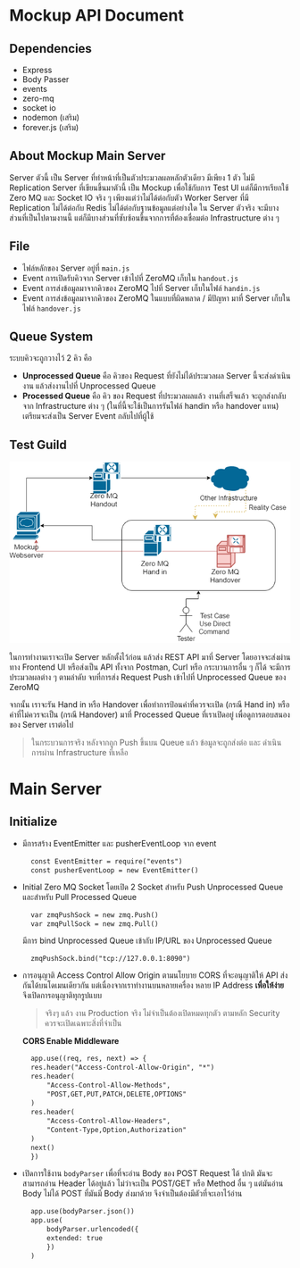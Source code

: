 # Mockup API Document

## Dependencies

- Express
- Body Passer
- events
- zero-mq
- socket io
- nodemon (เสริม)
- forever.js (เสริม)

## About Mockup Main Server

Server ตัวนี้ เป็น Server ที่ทำหน้าที่เป็นตัวประมวลผลหลักตัวเดียว มีเพียง 1 ตัว ไม่มี Replication Server ที่เขียนขึ้นมาตัวนี้ เป็น Mockup เพื่อใช้กับการ Test UI แต่ก็มีการเรียกใช้ Zero MQ และ Socket IO จริง ๆ เพียงแต่ว่าไม่ได้ต่อกับตัว Worker Server ที่มี Replication ไม่ได้ต่อกับ Redis ไม่ได้ต่อกับฐานข้อมูลแต่อย่างใด ใน Server ตัวจริง จะมีบางส่วนที่เป็นไปตามงานนี้ แต่ก็มีบางส่วนที่ซับซ้อนขึ้นจากการที่ต้องเชื่อมต่อ Infrastructure ต่าง ๆ

## File

- ไฟล์หลักของ Server อยู่ที่ `main.js`
- Event การเปิดรับคิวจาก Server เข้าไปที่ ZeroMQ เก็บใน `handout.js`
- Event การส่งข้อมูลมาจากคิวของ ZeroMQ ไปที่ Server เก็บในไฟล์ `handin.js`
- Event การส่งข้อมูลมาจากคิวของ ZeroMQ ในแบบที่ผิดพลาด / มีปัญหา มาที่ Server เก็บในไฟล์ `handover.js`

## Queue System

ระบบคิวจะถูกวางไว้ 2 คิว คือ

- **Unprocessed Queue** คือ คิวของ Request ที่ยังไม่ได้ประมวลผล Server นี้จะส่งดำเนินงาน แล้วส่งงานไปที่ Unprocessed Queue
- **Processed Queue** คือ คิว ของ Request ที่ประมวลผลแล้ว งานที่เสร็จแล้ว จะถูกส่งกลับจาก Infrastructure ต่าง ๆ (ในที่นี้จะใช้เป็นการรันไฟล์ handin หรือ handover แทน) เตรียมจะส่งเป็น Server Event กลับไปที่ผู้ใช้

## Test Guild

![การวางโครงทดสอบ](MockupAPIReg19.png)

ในการทำงานเราจะเปิด Server หลักตั้งไว้ก่อน แล้วส่ง REST API มาที่ Server โดยอาจจะส่งผ่านทาง Frontend UI หรือส่งเป็น API ทั้งจาก Postman, Curl หรือ กระบวนการอื่น ๆ ก็ได้ จะมีการประมวลผลต่าง ๆ ตามลำดับ จบที่การส่ง Request Push เข้าไปที่ Unprocessed Queue ของ ZeroMQ

จากนั้น เราจะรัน Hand in หรือ Handover เพื่อทำการป้อนค่าที่ควรจะเปิด (กรณี Hand in) หรือ ค่าที่ไม่ควรจะเป็น (กรณี Handover) มาที่ Processed Queue ที่เราเปิดอยู่ เพื่อดูการตอบสนองของ Server เราต่อไป

> ในกระบวนการจริง หลังจากถูก Push ขึ้นบน Queue แล้ว ข้อมูลจะถูกส่งต่อ และ ดำเนินการผ่าน Infrastructure ที่เหลือ

# Main Server

## Initialize

- มีการสร้าง EventEmitter และ pusherEventLoop จาก event

        const EventEmitter = require("events")
        const pusherEventLoop = new EventEmitter()

- Initial Zero MQ Socket โดยเปิด 2 Socket สำหรับ Push Unprocessed Queue และสำหรับ Pull Processed Queue

        var zmqPushSock = new zmq.Push()
        var zmqPullSock = new zmq.Pull()

  มีการ bind Unprocessed Queue เข้ากับ IP/URL ของ Unprocessed Queue

        zmqPushSock.bind("tcp://127.0.0.1:8090")

- การอนุญาติ Access Control Allow Origin ตามนโยบาย CORS ที่จะอนุญาติให้ API ส่งกันได้บนโดเมนเดียวกัน แต่เนื่องจากเราทำงานบนหลายเครื่อง หลาย IP Address **เพื่อให้ง่าย** จึงเปิดการอนุญาติทุกรูปแบบ

  > จริงๆ แล้ว งาน Production จริง ไม่จำเป็นต้องเปิดหมดทุกตัว ตามหลัก Security ควรจะเปิดเฉพาะสิ่งที่จำเป็น

  **CORS Enable Middleware**

        app.use((req, res, next) => {
        res.header("Access-Control-Allow-Origin", "*")
        res.header(
            "Access-Control-Allow-Methods",
            "POST,GET,PUT,PATCH,DELETE,OPTIONS"
        )
        res.header(
            "Access-Control-Allow-Headers",
            "Content-Type,Option,Authorization"
        )
        next()
        })

- เปิดการใช้งาน `bodyParser` เพื่อที่จะอ่าน Body ของ POST Request ได้ ปกติ มันจะสามารถอ่าน Header ได้อยู่แล้ว ไม่ว่าจะเป็น POST/GET หรือ Method อื่น ๆ แต่มันอ่าน Body ไม่ได้ POST ที่มันมี Body ส่งมาด้วย จึงจำเป็นต้องมีตัวที่จะเอาไว้อ่าน

        app.use(bodyParser.json())
        app.use(
            bodyParser.urlencoded({
            extended: true
            })
        )
